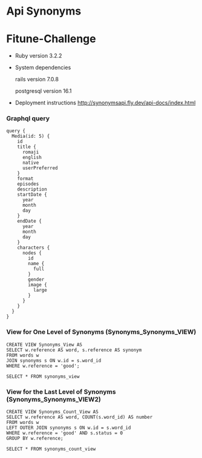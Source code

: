 # Api Synonyms
# Fitune-Challenge

* Ruby version 3.2.2

* System dependencies

  rails version 7.0.8

  postgresql version 16.1

* Deployment instructions
  http://synonymsapi.fly.dev/api-docs/index.html

### Graphql query

```
query {
  Media(id: 5) {
    id
    title {
      romaji
      english
      native
      userPreferred
    }
    format
    episodes
    description
    startDate {
      year
      month
      day
    }
    endDate {
      year
      month
      day
    }
    characters {
      nodes {
        id
        name {
          full
        }
        gender
        image {
          large
        }
      }
    }
  }
}

```

### View for One Level of Synonyms (Synonyms_Synonyms_VIEW)

```
CREATE VIEW Synonyms_View AS
SELECT w.reference AS word, s.reference AS synonym
FROM words w
JOIN synonyms s ON w.id = s.word_id
WHERE w.reference = 'good';

SELECT * FROM synonyms_view 

```

### View for the Last Level of Synonyms (Synonyms_Synonyms_VIEW2)

```
CREATE VIEW Synonyms_Count_View AS
SELECT w.reference AS word, COUNT(s.word_id) AS number
FROM words w
LEFT OUTER JOIN synonyms s ON w.id = s.word_id
WHERE w.reference = 'good' AND s.status = 0
GROUP BY w.reference;

SELECT * FROM synonyms_count_view


```